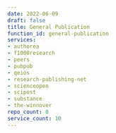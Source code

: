 ```yaml
---
date: 2022-06-09
draft: false
title: General Publication
function_id: general-publication
services:
- authorea
- f1000research
- peers
- pubpub
- qeios
- research-publishing-net
- scienceopen
- scipost
- substance
- the-winnover
repo_count: 0
service_count: 10
---
```



